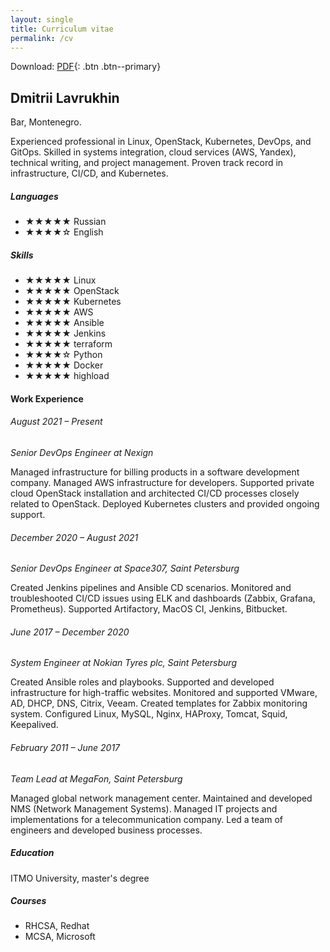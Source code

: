```yaml
---
layout: single
title: Curriculum vitae
permalink: /cv
---
```

Download:
[PDF](/assets/Dmitrii_Lavrukhin_cv.pdf){: .btn .btn--primary}

## Dmitrii Lavrukhin

<i class="fa-solid fa-location-dot"></i> Bar, Montenegro.<br>

Experienced professional in Linux, OpenStack, Kubernetes, DevOps, and GitOps. Skilled in systems integration, cloud services (AWS, Yandex), technical writing, and project management. Proven track record in infrastructure, CI/CD, and Kubernetes.

##### Languages
* ★★★★★ Russian
* ★★★★☆ English

##### Skills
* ★★★★★ Linux
* ★★★★★ OpenStack
* ★★★★★ Kubernetes
* ★★★★★ AWS
* ★★★★★ Ansible
* ★★★★★ Jenkins
* ★★★★★ terraform
* ★★★★☆ Python
* ★★★★★ Docker
* ★★★★★ highload

#### Work  Experience
###### August 2021 – Present
_Senior DevOps Engineer at Nexign_
    
Managed infrastructure for billing products in a software development company.
Managed AWS infrastructure for developers.
Supported private cloud OpenStack installation and architected CI/CD processes closely related to OpenStack.
Deployed Kubernetes clusters and provided ongoing support.

###### December 2020 – August 2021
_Senior DevOps Engineer at Space307, Saint Petersburg_
    
Created Jenkins pipelines and Ansible CD scenarios.
Monitored and troubleshooted CI/CD issues using ELK and dashboards (Zabbix, Grafana, Prometheus).
Supported Artifactory, MacOS CI, Jenkins, Bitbucket.

###### June 2017 – December 2020
_System Engineer at Nokian Tyres plc, Saint Petersburg_
    
Created Ansible roles and playbooks.
Supported and developed infrastructure for high-traffic websites.
Monitored and supported VMware, AD, DHCP, DNS, Citrix, Veeam.
Created templates for Zabbix monitoring system.
Configured Linux, MySQL, Nginx, HAProxy, Tomcat, Squid, Keepalived.

###### February 2011 – June 2017
_Team Lead at MegaFon, Saint Petersburg_
    
Managed global network management center.
Maintained and developed NMS (Network Management Systems).
Managed IT projects and implementations for a telecommunication company.
Led a team of engineers and developed business processes.

##### Education
ITMO University,  master's degree

##### Courses
* RHCSA, Redhat
* MCSA, Microsoft

